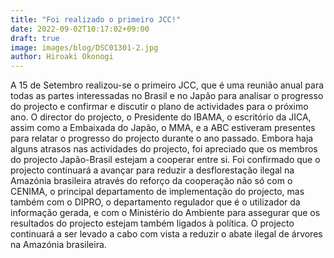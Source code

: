 ```yaml
---
title: "Foi realizado o primeiro JCC!"
date: 2022-09-02T10:17:02+09:00
draft: true
image: images/blog/DSC01301-2.jpg
author: Hiroaki Okonogi
---
```



A 15 de Setembro realizou-se o primeiro JCC, que é uma reunião anual para todas as partes interessadas no Brasil e no Japão para analisar o progresso do projecto e confirmar e discutir o plano de actividades para o próximo ano.<!--more-->
O director do projecto, o Presidente do IBAMA, o escritório da JICA, assim como a Embaixada do Japão, o MMA, e a ABC estiveram presentes para relatar o progresso do projecto durante o ano passado. Embora haja alguns atrasos nas actividades do projecto, foi apreciado que os membros do projecto Japão-Brasil estejam a cooperar entre si. Foi confirmado que o projecto continuará a avançar para reduzir a desflorestação ilegal na Amazónia brasileira através do reforço da cooperação não só com o CENIMA, o principal departamento de implementação do projecto, mas também com o DIPRO, o departamento regulador que é o utilizador da informação gerada, e com o Ministério do Ambiente para assegurar que os resultados do projecto estejam também ligados à política. O projecto continuará a ser levado a cabo com vista a reduzir o abate ilegal de árvores na Amazónia brasileira.